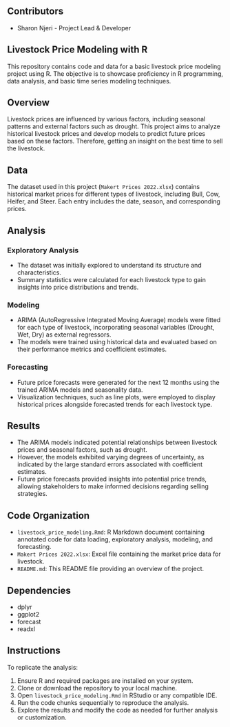 ## Contributors
- Sharon Njeri - Project Lead & Developer
  
## Livestock Price Modeling with R

This repository contains code and data for a basic livestock price modeling project using R. The objective is to showcase proficiency in R programming, data analysis, and basic time series modeling techniques.

## Overview

Livestock prices are influenced by various factors, including seasonal patterns and external factors such as drought. This project aims to analyze historical livestock prices and develop models to predict future prices based on these factors. Therefore, getting an insight on the best time to sell the livestock.

## Data

The dataset used in this project (`Makert Prices 2022.xlsx`) contains historical market prices for different types of livestock, including Bull, Cow, Heifer, and Steer. Each entry includes the date, season, and corresponding prices.

## Analysis

### Exploratory Analysis

- The dataset was initially explored to understand its structure and characteristics.
- Summary statistics were calculated for each livestock type to gain insights into price distributions and trends.

### Modeling

- ARIMA (AutoRegressive Integrated Moving Average) models were fitted for each type of livestock, incorporating seasonal variables (Drought, Wet, Dry) as external regressors.
- The models were trained using historical data and evaluated based on their performance metrics and coefficient estimates.

### Forecasting

- Future price forecasts were generated for the next 12 months using the trained ARIMA models and seasonality data.
- Visualization techniques, such as line plots, were employed to display historical prices alongside forecasted trends for each livestock type.

## Results

- The ARIMA models indicated potential relationships between livestock prices and seasonal factors, such as drought.
- However, the models exhibited varying degrees of uncertainty, as indicated by the large standard errors associated with coefficient estimates.
- Future price forecasts provided insights into potential price trends, allowing stakeholders to make informed decisions regarding selling strategies.

## Code Organization

- `livestock_price_modeling.Rmd`: R Markdown document containing annotated code for data loading, exploratory analysis, modeling, and forecasting.
- `Makert Prices 2022.xlsx`: Excel file containing the market price data for livestock.
- `README.md`: This README file providing an overview of the project.

## Dependencies

- dplyr
- ggplot2
- forecast
- readxl

## Instructions

To replicate the analysis:

1. Ensure R and required packages are installed on your system.
2. Clone or download the repository to your local machine.
3. Open `livestock_price_modeling.Rmd` in RStudio or any compatible IDE.
4. Run the code chunks sequentially to reproduce the analysis.
5. Explore the results and modify the code as needed for further analysis or customization.


